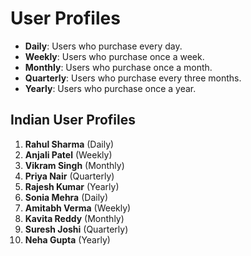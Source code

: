 # User Profiles

- **Daily**: Users who purchase every day.
- **Weekly**: Users who purchase once a week.
- **Monthly**: Users who purchase once a month.
- **Quarterly**: Users who purchase every three months.
- **Yearly**: Users who purchase once a year.

## Indian User Profiles
1. **Rahul Sharma** (Daily)
2. **Anjali Patel** (Weekly)
3. **Vikram Singh** (Monthly)
4. **Priya Nair** (Quarterly)
5. **Rajesh Kumar** (Yearly)
6. **Sonia Mehra** (Daily)
7. **Amitabh Verma** (Weekly)
8. **Kavita Reddy** (Monthly)
9. **Suresh Joshi** (Quarterly)
10. **Neha Gupta** (Yearly)

